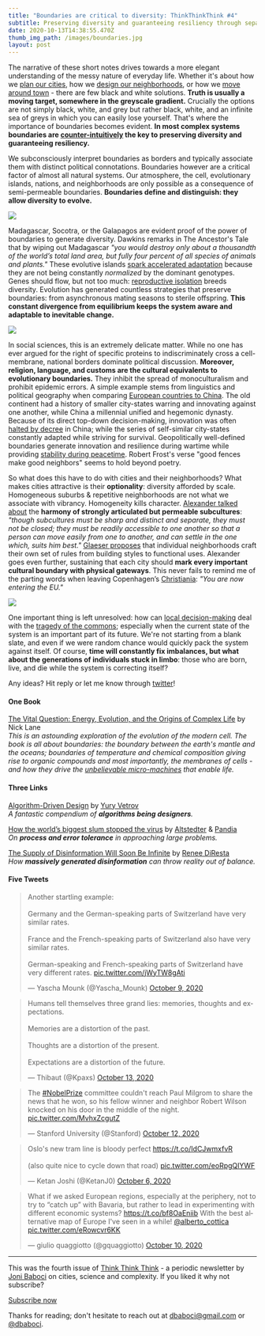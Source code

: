 ```yaml
---
title: "Boundaries are critical to diversity: ThinkThinkThink #4"
subtitle: Preserving diversity and guaranteeing resiliency through separation.
date: 2020-10-13T14:38:55.470Z
thumb_img_path: /images/boundaries.jpg
layout: post
---
```

The narrative of these short notes drives towards a more elegant understanding of the messy nature of everyday life. Whether it's about how we [plan our cities](https://thinkthinkthink.substack.com/p/cities-and-dna-september-2020), how we [design our neighborhoods](https://thinkthinkthink.substack.com/p/the-15-minute-city-thinkthinkthink), or how we [move around town](https://thinkthinkthink.substack.com/p/mobility-is-counter-intuitive-thinkthinkthink) - there are few black and white solutions. **Truth is usually a moving target, somewhere in the greyscale gradient.** Crucially the options are not simply black, white, and grey but rather black, white, and an infinite sea of greys in which you can easily lose yourself. That's where the importance of boundaries becomes evident. **In most complex systems boundaries are [counter-intuitively](https://thinkthinkthink.substack.com/p/mobility-is-counter-intuitive-thinkthinkthink) the key to preserving diversity and guaranteeing resiliency.**

We subconsciously interpret boundaries as borders and typically associate them with distinct political connotations. Boundaries however are a critical factor of almost all natural systems. Our atmosphere, the cell, evolutionary islands, nations, and neighborhoods are only possible as a consequence of semi-permeable boundaries. **Boundaries define and distinguish: they allow diversity to evolve.**

[![](https://cdn.substack.com/image/fetch/w_1456,c_limit,f_auto,q_auto:good,fl_progressive:steep/https%3A%2F%2Fbucketeer-e05bbc84-baa3-437e-9518-adb32be77984.s3.amazonaws.com%2Fpublic%2Fimages%2Fa4a994b8-d6fb-4121-bba6-c80668c637c8_2000x400.jpeg)](https://cdn.substack.com/image/fetch/f_auto,q_auto:good,fl_progressive:steep/https%3A%2F%2Fbucketeer-e05bbc84-baa3-437e-9518-adb32be77984.s3.amazonaws.com%2Fpublic%2Fimages%2Fa4a994b8-d6fb-4121-bba6-c80668c637c8_2000x400.jpeg)

Madagascar, Socotra, or the Galapagos are evident proof of the power of boundaries to generate diversity. Dawkins remarks in The Ancestor's Tale that by wiping out Madagascar *"you would destroy only about a thousandth of the world’s total land area, but fully four percent of all species of animals and plants."* These evolutive islands [spark accelerated adaptation](https://journals.plos.org/plosbiology/article?id=10.1371/journal.pbio.0040334) because they are not being constantly *normalized* by the dominant genotypes. Genes should flow, but not too much: [reproductive isolation](https://en.wikipedia.org/wiki/Reproductive_isolation) breeds diversity. Evolution has generated countless strategies that preserve boundaries: from asynchronous mating seasons to sterile offspring. **This constant divergence from equilibrium keeps the system aware and adaptable to inevitable change.**

[![](https://cdn.substack.com/image/fetch/w_1456,c_limit,f_auto,q_auto:good,fl_progressive:steep/https%3A%2F%2Fbucketeer-e05bbc84-baa3-437e-9518-adb32be77984.s3.amazonaws.com%2Fpublic%2Fimages%2F9669fabc-6e9b-472a-af85-253ffcfd14c7_1938x361.jpeg)](https://cdn.substack.com/image/fetch/f_auto,q_auto:good,fl_progressive:steep/https%3A%2F%2Fbucketeer-e05bbc84-baa3-437e-9518-adb32be77984.s3.amazonaws.com%2Fpublic%2Fimages%2F9669fabc-6e9b-472a-af85-253ffcfd14c7_1938x361.jpeg)

In social sciences, this is an extremely delicate matter. While no one has ever argued for the right of specific proteins to indiscriminately cross a cell-membrane, national borders dominate political discussion. **Moreover, religion, language, and customs are the cultural equivalents to evolutionary boundaries.** They inhibit the spread of monoculturalism and prohibit epidemic errors. A simple example stems from linguistics and political geography when comparing [European countries to China](https://www.goodreads.com/book/show/1842.Guns_Germs_and_Steel). The old continent had a history of smaller city-states warring and innovating against one another, while China a millennial unified and hegemonic dynasty. Because of its direct top-down decision-making, innovation was often [halted by decree](https://www.independent.co.uk/news/world/americas/500-years-ago-china-destroyed-its-world-dominating-navy-because-its-political-elite-was-afraid-free-trade-a7612276.html) in China; while the series of self-similar city-states constantly adapted while striving for survival. Geopolitically well-defined boundaries generate innovation and resilience during wartime while providing [stability during peacetime](https://journals.plos.org/plosone/article?id=10.1371/journal.pone.0095660). Robert Frost's verse "good fences make good neighbors" seems to hold beyond poetry.

So what does this have to do with cities and their neighborhoods? What makes cities attractive is their **optionality**: diversity afforded by scale. Homogeneous suburbs & repetitive neighborhoods are not what we associate with vibrancy. Homogeneity kills character. [Alexander talked about](https://www.goodreads.com/book/show/79766.A_Pattern_Language?ac=1&from_search=true&qid=RIamPDsast&rank=1) the **harmony of strongly articulated but permeable subcultures**: *"though subcultures must be sharp and distinct and separate, they must not be closed; they must be readily accessible to one another so that a person can move easily from one to another, and can settle in the one which, suits him best."* [Glaeser proposes](https://www.goodreads.com/book/show/9897152-triumph-of-the-city) that individual neighborhoods craft their own set of rules from building styles to functional uses. Alexander goes even further, sustaining that each city should **mark every important cultural boundary with physical gateways**. This never fails to remind me of the parting words when leaving Copenhagen’s [Christiania](https://en.wikipedia.org/wiki/Freetown_Christiania): *"You are now entering the EU."*

[![](https://cdn.substack.com/image/fetch/w_1456,c_limit,f_auto,q_auto:good,fl_progressive:steep/https%3A%2F%2Fbucketeer-e05bbc84-baa3-437e-9518-adb32be77984.s3.amazonaws.com%2Fpublic%2Fimages%2F6be83029-b6bf-46ce-9fd5-aa55f893e7d2_841x178.png)](https://cdn.substack.com/image/fetch/f_auto,q_auto:good,fl_progressive:steep/https%3A%2F%2Fbucketeer-e05bbc84-baa3-437e-9518-adb32be77984.s3.amazonaws.com%2Fpublic%2Fimages%2F6be83029-b6bf-46ce-9fd5-aa55f893e7d2_841x178.png)

One important thing is left unresolved: how can [local decision-making](https://thinkthinkthink.substack.com/p/cities-and-dna-september-2020) deal with the [tragedy of the commons](https://en.wikipedia.org/wiki/Tragedy_of_the_commons); especially when the current state of the system is an important part of its future. We're not starting from a blank slate, and even if we were random chance would quickly pack the system against itself. Of course, **time will constantly fix imbalances, but what about the generations of individuals stuck in limbo**: those who are born, live, and die while the system is correcting itself?

Any ideas? Hit reply or let me know through [twitter](https://twitter.com/dbaboci)!

#### **One Book**

[The Vital Question: Energy, Evolution, and the Origins of Complex Life](https://www.goodreads.com/book/show/26530386-the-vital-question) by Nick Lane\
*This is an astounding exploration of the evolution of the modern cell. The book is all about boundaries: the boundary between the earth's mantle and the oceans; boundaries of temperature and chemical composition giving rise to organic compounds and most importantly, the membranes of cells - and how they drive the [unbelievable micro-machines](https://www.youtube.com/watch?v=kXpzp4RDGJI) that enable life.*

#### Three Links

[Algorithm-Driven Design](https://algorithms.design/) by [Yury Vetrov](https://twitter.com/jvetrau)\
*A fantastic compendium of **algorithms being designers**.*

[How the world’s biggest slum stopped the virus](https://www.bloomberg.com/features/2020-mumbai-dharavi-covid-lockdown/) by [Altstedter](https://twitter.com/aaltsted?lang=en) & [Pandia](https://twitter.com/DhwaniPandya?ref_src=twsrc%5Egoogle%7Ctwcamp%5Eserp%7Ctwgr%5Eauthor)\
*On **process and error tolerance** in approaching large problems.*

[The Supply of Disinformation Will Soon Be Infinite](https://www.theatlantic.com/ideas/archive/2020/09/future-propaganda-will-be-computer-generated/616400/) by [Renee DiResta](https://twitter.com/noUpside)\
*How **massively generated disinformation** can throw reality out of balance.*

#### Five Tweets

<!--StartFragment-->

<blockquote class="twitter-tweet" data-conversation="none"><p lang="en" dir="ltr">Another startling example:<br><br>Germany and the German-speaking parts of Switzerland have very similar rates.<br><br>France and the French-speaking parts of Switzerland also have very similar rates.<br><br>German-speaking and French-speaking parts of Switzerland have very different rates. <a href="https://t.co/jWyTW8gAti">pic.twitter.com/jWyTW8gAti</a></p>&mdash; Yascha Mounk (@Yascha_Mounk) <a href="https://twitter.com/Yascha_Mounk/status/1314652183225401344?ref_src=twsrc%5Etfw">October 9, 2020</a></blockquote> <script async src="https://platform.twitter.com/widgets.js" charset="utf-8"></script>

<!--EndFragment-->

<!--StartFragment-->

<blockquote class="twitter-tweet"><p lang="en" dir="ltr">Humans tell themselves three grand lies: memories, thoughts and expectations.<br><br>Memories are a distortion of the past.<br><br>Thoughts are a distortion of the present.<br><br>Expectations are a distortion of the future.</p>&mdash; Thibaut (@Kpaxs) <a href="https://twitter.com/Kpaxs/status/1315873266033139712?ref_src=twsrc%5Etfw">October 13, 2020</a></blockquote> <script async src="https://platform.twitter.com/widgets.js" charset="utf-8"></script>

<!--EndFragment--><!--StartFragment-->

<blockquote class="twitter-tweet"><p lang="en" dir="ltr">The <a href="https://twitter.com/hashtag/NobelPrize?src=hash&amp;ref_src=twsrc%5Etfw">#NobelPrize</a> committee couldn&#39;t reach Paul Milgrom to share the news that he won, so his fellow winner and neighbor Robert Wilson knocked on his door in the middle of the night. <a href="https://t.co/MvhxZcgutZ">pic.twitter.com/MvhxZcgutZ</a></p>&mdash; Stanford University (@Stanford) <a href="https://twitter.com/Stanford/status/1315631500080148480?ref_src=twsrc%5Etfw">October 12, 2020</a></blockquote> <script async src="https://platform.twitter.com/widgets.js" charset="utf-8"></script>

<!--EndFragment--><!--StartFragment-->

<blockquote class="twitter-tweet"><p lang="en" dir="ltr">Oslo&#39;s new tram line is bloody perfect <a href="https://t.co/IdCJwmxfvR">https://t.co/IdCJwmxfvR</a><br><br>(also quite nice to cycle down that road) <a href="https://t.co/eoRpgQIYWF">pic.twitter.com/eoRpgQIYWF</a></p>&mdash; Ketan Joshi (@KetanJ0) <a href="https://twitter.com/KetanJ0/status/1313545569646850050?ref_src=twsrc%5Etfw">October 6, 2020</a></blockquote> <script async src="https://platform.twitter.com/widgets.js" charset="utf-8"></script>

<!--EndFragment-->

<!--StartFragment-->

<blockquote class="twitter-tweet"><p lang="en" dir="ltr">What if we asked European regions, especially at the periphery, not to try to “catch up” with Bavaria, but rather to lead in experimenting with different economic systems? <a href="https://t.co/bf8OaEniib">https://t.co/bf8OaEniib</a> With the best alternative map of Europe I&#39;ve seen in a while! <a href="https://twitter.com/alberto_cottica?ref_src=twsrc%5Etfw">@alberto_cottica</a> <a href="https://t.co/eRowcvr6KK">pic.twitter.com/eRowcvr6KK</a></p>&mdash; giulio quaggiotto (@gquaggiotto) <a href="https://twitter.com/gquaggiotto/status/1314791539495763971?ref_src=twsrc%5Etfw">October 10, 2020</a></blockquote> <script async src="https://platform.twitter.com/widgets.js" charset="utf-8"></script>

<!--EndFragment-->

- - -

This was the fourth issue of [Think Think Think](https://thinkthinkthink.substack.com/) - a periodic newsletter by [Joni Baboci](https://joni.baboci.net/) on cities, science and complexity. If you liked it why not subscribe?

[Subscribe now](%%checkout_url%%)

Thanks for reading; don't hesitate to reach out at [dbaboci@gmail.com](mailto:dbaboci@gmail.com) or [@dbaboci](http://twitter.com/dbaboci).